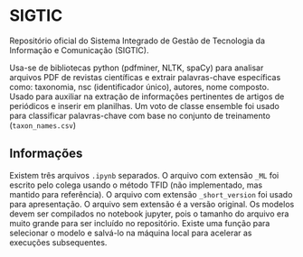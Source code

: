 # SIGTIC
Repositório oficial do Sistema Integrado de Gestão de Tecnologia da Informação e Comunicação (SIGTIC).

Usa-se de bibliotecas python (pdfminer, NLTK, spaCy) para analisar arquivos PDF de revistas científicas e extrair palavras-chave específicas como: taxonomia, nsc (identificador único), autores, nome composto. Usado para auxiliar na extração de informações pertinentes de artigos de periódicos e inserir em planilhas. Um voto de classe ensemble foi usado para classificar palavras-chave com base no conjunto de treinamento (`taxon_names.csv`)

## Informações
Existem três arquivos `.ipynb` separados. O arquivo com extensão `_ML` foi escrito pelo colega usando o método TFID (não implementado, mas mantido para referência). O arquivo com extensão `_short_version` foi usado para apresentação. O arquivo sem extensão é a versão original. Os modelos devem ser compilados no notebook jupyter, pois o tamanho do arquivo era muito grande para ser incluído no repositório. Existe uma função para selecionar o modelo e salvá-lo na máquina local para acelerar as execuções subsequentes.
